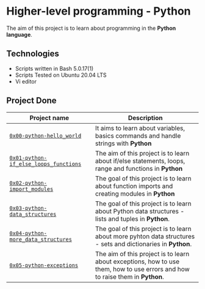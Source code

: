 # Higher-level programming - Python

The aim of this project is to learn about programming in the **Python language**.

## Technologies
* Scripts written in Bash 5.0.17(1)
* Scripts Tested on Ubuntu 20.04 LTS
* Vi editor

## Project Done

| Project name | Description |
| ------------ | ----------- |
| [`0x00-python-hello_world`](https://github.com/ayub-kimani/alx-higher_level_programming/tree/master/0x00-python-hello_world) | It aims to learn about variables, basics commands and handle strings with **Python** |
| [`0x01-python-if_else_loops_functions`](https://github.com/ayub-kimani/alx-higher_level_programming/tree/master/0x01-python-if_else_loops_functions) | The aim of this project is to learn about if/else statements, loops, range and functions in **Python** |
| [`0x02-python-import_modules`](https://github.com/ayub-kimani/alx-higher_level_programming/tree/master/0x02-python-import_modules) | The goal of this project is to learn about function imports and creating modules in **Python** |
| [`0x03-python-data_structures`](https://github.com/ayub-kimani/alx-higher_level_programming/tree/master/0x03-python-data_structures) | The goal of this project is to learn about Python data structures - lists and tuples in **Python**. |
| [`0x04-python-more_data_structures`](https://github.com/ayub-kimani/alx-higher_level_programming/tree/master/0x04-python-more_data_structures) | The goal of this project is to learn about more pyhton data structures - sets and dictionaries in **Python**. |
| [`0x05-python-exceptions`](https://github.com/ayub-kimani/alx-higher_level_programming/tree/master/0x05-python-exceptions) | The aim of this project is to learn about exceptions, how to use them, how to use errors and how to raise them in **Python**. |

